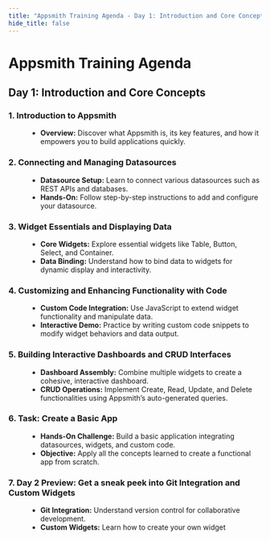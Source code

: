 ```yaml
---
title: "Appsmith Training Agenda - Day 1: Introduction and Core Concepts"
hide_title: false
---
```


# Appsmith Training Agenda

## Day 1: Introduction and Core Concepts

### 1. Introduction to Appsmith
<dd>

- **Overview:** Discover what Appsmith is, its key features, and how it empowers you to build applications quickly.

</dd>

### 2. Connecting and Managing Datasources
<dd>

- **Datasource Setup:** Learn to connect various datasources such as REST APIs and databases.
- **Hands-On:** Follow step-by-step instructions to add and configure your datasource.

</dd>

### 3. Widget Essentials and Displaying Data
<dd>

- **Core Widgets:** Explore essential widgets like Table, Button, Select, and Container.
- **Data Binding:** Understand how to bind data to widgets for dynamic display and interactivity.

</dd>

### 4. Customizing and Enhancing Functionality with Code
<dd>

- **Custom Code Integration:** Use JavaScript to extend widget functionality and manipulate data.
- **Interactive Demo:** Practice by writing custom code snippets to modify widget behaviors and data output.

</dd>

### 5. Building Interactive Dashboards and CRUD Interfaces
<dd>

- **Dashboard Assembly:** Combine multiple widgets to create a cohesive, interactive dashboard.
- **CRUD Operations:** Implement Create, Read, Update, and Delete functionalities using Appsmith’s auto-generated queries.

</dd>

### 6. Task: Create a Basic App
<dd>

- **Hands-On Challenge:** Build a basic application integrating datasources, widgets, and custom code.
- **Objective:** Apply all the concepts learned to create a functional app from scratch.

</dd>

### 7. Day 2 Preview: Get a sneak peek into Git Integration and Custom Widgets
<dd>

  - **Git Integration:** Understand version control for collaborative development.
  - **Custom Widgets:** Learn how to create your own widget

</dd>
